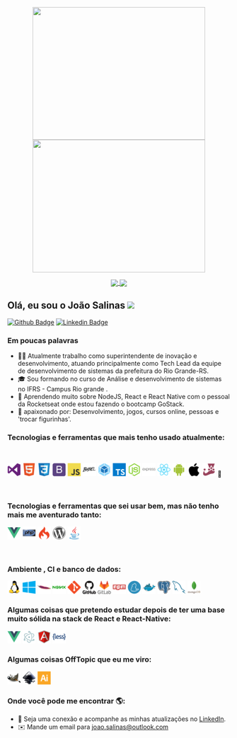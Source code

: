 <p align="center">
  <a href="#">
    <img align="center" width="390" height="300" src="https://media.giphy.com/media/8FfwJr9MnLw7OZBCrw/source.gif" />	
  </a>

  <a href="#">
    <img align="center" width="390" height="300" src="https://media.giphy.com/media/26tn33aiTi1jkl6H6/source.gif" />	
  </a>  
</p>

<p align="center">
  <a href="https://github.com/JoaoSalinas/github-readme-stats">
    <img
      align="center"
      src="https://github-readme-stats.vercel.app/api/top-langs/?username=JoaoSalinas&layout=compact&theme=radical"
    />
  </a>
  <a href="https://github.com/JoaoSalinas/github-readme-stats">
    <img
      align="center"
      height="165"
      src="https://github-readme-stats.vercel.app/api?username=JoaoSalinas&count_private=true&show_icons=true&custom_title=Github%20Status&theme=radical"
    />
  </a>
</p>

## Olá, eu sou o João Salinas <img src="https://raw.githubusercontent.com/iampavangandhi/iampavangandhi/master/gifs/Hi.gif" width="30px"></h2> 


[![Github Badge](https://img.shields.io/badge/-Github-000?style=flat-square&logo=Github&logoColor=white&link=https://github.com/fagnerpsantos)](https://github.com/JoaoSalinas)
[![Linkedin Badge](https://img.shields.io/badge/-LinkedIn-blue?style=flat-square&logo=Linkedin&logoColor=white&link=https://www.linkedin.com/in/fagnerpsantos/)](https://www.linkedin.com/in/jo%C3%A3o-pedro-salinas-machado/)


### Em poucas palavras

- 👨‍💻 Atualmente trabalho como superintendente de inovação e desenvolvimento, atuando principalmente como Tech Lead da equipe de desenvolvimento de sistemas da prefeitura do Rio Grande-RS.
- :mortar_board: Sou formando no curso de Análise e desenvolvimento de sistemas no IFRS - Campus Rio grande . 
- :rocket: Aprendendo muito sobre NodeJS, React e React Native com o pessoal da Rocketseat onde estou fazendo o bootcamp  GoStack.
- 💙 apaixonado por: Desenvolvimento, jogos, cursos online, pessoas e 'trocar figurinhas'.

### Tecnologias e ferramentas que mais tenho usado atualmente:

<br>
<p align="left">

<!-- VS CODE -->
<img  width="30" height="30" src="./atuais/vscode.svg"/>

<!-- HTML -->
<img  width="30" height="30" src="./atuais/html5.svg"/>

<!-- CSS -->
<img  width="30" height="30" src="./atuais/css3.svg"/>

<!-- BOOTSTRAP -->
<img  width="30" height="30" src="./atuais/bootstrap.svg"/>

<!-- JS -->
<img  width="30" height="30" src="./atuais/js.svg"/>

<!-- BABEL -->
<img  width="30" height="30" src="./atuais/babel.svg"/>

<!-- WEBPACK -->
<img  width="30" height="30" src="./atuais/webpack.svg"/>

<!-- TS -->
<img  width="30" height="30" src="./atuais/typescript.svg"/>

<!-- NODEJS -->
<img  width="30" height="30" src="./atuais/nodejs.svg"/>

<!-- EXPRESS -->
<img  width="30" height="30" src="./atuais/express.svg"/>

<!-- REACT -->
<img  width="30" height="30" src="./atuais/react.svg"/>

<!-- ANDROID -->
<img  width="30" height="30" src="./atuais/android.svg"/>

<!-- IOS -->
<img  width="30" height="30" src="./atuais/ios.svg"/>

<!-- JEST -->
<img  width="30" height="30" src="./atuais/jest.svg"/>
<!-- STYLED COMPONENTS -->
<span width="30" height="30">💅</span>


</p><br>

### Tecnologias e ferramentas que sei usar bem, mas não tenho mais me aventurado tanto:

<p>
<!-- VUE -->
<img  width="30" height="30" src="./antigas/vue.svg"/>

<!-- PHP -->
<img  width="30" height="30" src="./antigas/php.svg"/>

<!-- CODE IGNITER -->
<img  width="30" height="30" src="./antigas/codeigniter.svg"/>

<!-- WORDPRESS -->
<img  width="30" height="30" src="./antigas/wordpress.svg"/>

<!-- JAVA  -->
<img  width="30" height="30" src="./antigas/java.svg"/>
</p><br>


### Ambiente , CI e banco de dados:

<p>
<!-- LINUX -->
<img  width="30" height="30" src="./ambienteCIeBD/linux.svg"/>

<!-- WINDOWS -->
<img  width="30" height="30" src="./ambienteCIeBD/windows.svg"/>

<!-- APACHE -->
<img  width="30" height="30" src="./ambienteCIeBD/apache.svg"/>

<!-- NGINX -->
<img  width="30" height="30" src="./ambienteCIeBD/nginx.svg"/>

<!-- GIT -->
<img  width="30" height="30" src="./ambienteCIeBD/git.svg"/>

<!-- GITHUB -->
<img  width="30" height="30" src="./ambienteCIeBD/github.svg"/>

<!-- GITLAB -->
<img  width="30" height="30" src="./ambienteCIeBD/gitlab.svg"/>

<!-- NPM -->
<img  width="30" height="30" src="./ambienteCIeBD/npm.svg"/>

<!-- YARN -->
<img  width="30" height="30" src="./ambienteCIeBD/yarn.svg"/>

<!-- DOCKER -->
<img  width="30" height="30" src="./ambienteCIeBD/docker.svg"/>

<!-- POSTGRESQL -->
<img  width="30" height="30" src="./ambienteCIeBD/postgresql.svg"/>

<!-- MYSQL -->
<img  width="30" height="30" src="./ambienteCIeBD/mysql.svg"/>

<!-- MONGODB -->
<img  width="30" height="30" src="./ambienteCIeBD/mongodb.svg"/>
</p>


### Algumas coisas que pretendo estudar depois de ter uma base muito sólida na stack de React e React-Native:

<p>
<!-- VUE -->
<img  width="30" height="30" src="./futuro/vuejs.svg"/>

<!-- ELECTRON -->
<img  width="30" height="30" src="./futuro/electron.svg"/>

<!-- Angular -->
<img  width="30" height="30" src="./futuro/angularjs.svg"/>

<!-- LESS -->
<img  width="30" height="30" src="./futuro/less.svg"/>
</p>

### Algumas coisas OffTopic que eu me viro:

<!-- GIMP -->
<img  width="30" height="30" src="./offTopics/gimp.svg"/>

<!-- inkscape -->
<img  width="30" height="30" src="./offTopics/inkscape.svg"/>

<!-- illustrator -->
<img  width="30" height="30" src="./offTopics/illustrator.svg"/>

### Onde você pode me encontrar 🌎:

- 💼 Seja uma conexão e acompanhe as minhas atualizações no <a href="https://www.linkedin.com/in/jo%C3%A3o-pedro-salinas-machado/">LinkedIn</a>.
- :envelope: Mande um email para <a href="mailto:joao.salinas@outlook.com">joao.salinas@outlook.com</a>